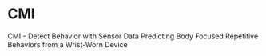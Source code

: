 # CMI
CMI - Detect Behavior with Sensor Data Predicting Body Focused Repetitive Behaviors from a Wrist-Worn Device
